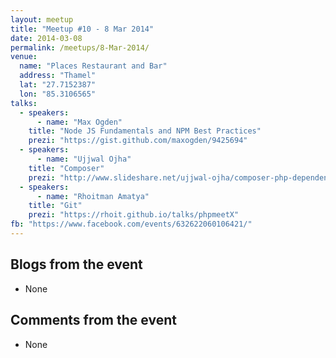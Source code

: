 ```yaml
---
layout: meetup
title: "Meetup #10 - 8 Mar 2014"
date: 2014-03-08
permalink: /meetups/8-Mar-2014/
venue:
  name: "Places Restaurant and Bar"
  address: "Thamel"
  lat: "27.7152387"
  lon: "85.3106565"
talks:
  - speakers:
      - name: "Max Ogden"
    title: "Node JS Fundamentals and NPM Best Practices"
    prezi: "https://gist.github.com/maxogden/9425694"
  - speakers:
      - name: "Ujjwal Ojha"
    title: "Composer"
    prezi: "http://www.slideshare.net/ujjwal-ojha/composer-php-dependency-manager"
  - speakers:
      - name: "Rhoitman Amatya"
    title: "Git"
    prezi: "https://rhoit.github.io/talks/phpmeetX"
fb: "https://www.facebook.com/events/632622060106421/"
---
```


## Blogs from the event

  - None

## Comments from the event

  - None
  
